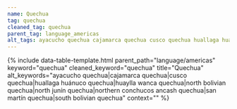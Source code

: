 ```yaml
---
name: Quechua
tag: quechua
cleaned_tag: quechua
parent_tag: language_americas
alt_tags: ayacucho quechua cajamarca quechua cusco quechua huallaga huánuco quechua huaylla wanca quechua north bolivian quechua north junín quechua northern conchucos ancash quechua san martín quechua south bolivian quechua
---
```


{% include data-table-template.html 
  parent_path="language/americas" 
  keyword="quechua" 
  cleaned_keyword="quechua" 
  title="Quechua"
  alt_keywords="ayacucho quechua|cajamarca quechua|cusco quechua|huallaga huánuco quechua|huaylla wanca quechua|north bolivian quechua|north junín quechua|northern conchucos ancash quechua|san martín quechua|south bolivian quechua"
  context=""
%}


